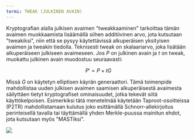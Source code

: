 ```yaml
---
termi: TWEAK (JULKINEN AVAIN)
---
```


Kryptografian alalla julkisen avaimen "tweakkaaminen" tarkoittaa tämän avaimen muokkaamista lisäämällä siihen additiivinen arvo, jota kutsutaan "tweakiksi", niin että se pysyy käytettävissä alkuperäisen yksityisen avaimen ja tweakin tiedolla. Teknisesti tweak on skalaariarvo, joka lisätään alkuperäiseen julkiseen avaimeseen. Jos $P$ on julkinen avain ja $t$ on tweak, muokattu julkinen avain muodostuu seuraavasti:

$$
P' = P + tG
$$

Missä $G$ on käytetyn elliptisen käyrän generaattori. Tämä toimenpide mahdollistaa uuden julkisen avaimen saamisen alkuperäisestä avaimesta säilyttäen tietyt kryptografiset ominaisuudet, jotka tekevät siitä käyttökelpoisen. Esimerkiksi tätä menetelmää käytetään Taproot-osoitteissa (P2TR) mahdollistamaan kulutus joko esittämällä Schnorr-allekirjoitus perinteisellä tavalla tai täyttämällä yhden Merkle-puussa mainitun ehdot, jota kutsutaan myös "MASTiksi".

![](../../dictionnaire/assets/26.png)